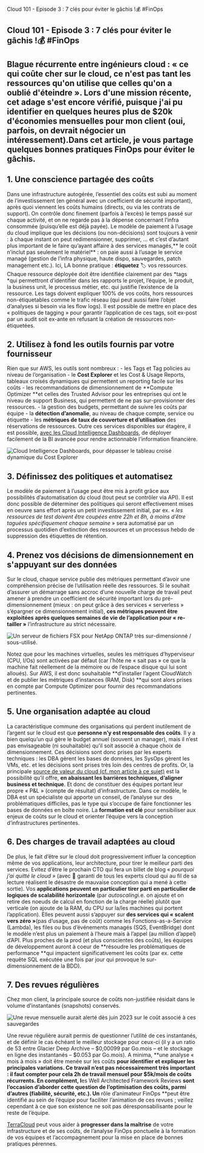 Cloud 101 - Episode 3 : 7 clés pour éviter le gâchis !💰 #FinOps

## Cloud 101 - Episode 3 : 7 clés pour éviter le gâchis !💰 #FinOps

## Blague récurrente entre ingénieurs cloud : « ce qui coûte cher sur le cloud, ce n'est pas tant les ressources qu'on utilise que celles qu'on a oublié d'éteindre ». Lors d'une mission récente, cet adage s'est encore vérifié, puisque j'ai pu identifier en quelques heures plus de $20k d'économies mensuelles pour mon client (oui, parfois, on devrait négocier un intéressement).Dans cet article, je vous partage quelques bonnes pratiques FinOps pour éviter le gâchis.

## 1. Une conscience partagée des coûts

Dans une infrastructure autogérée, l’essentiel des coûts est subi au moment de l’investissement (en général avec un coefficient de sécurité important), après quoi viennent les coûts humains (directs, ou via les contrats de support). On contrôle donc finement (parfois à l’excès) le temps passé sur chaque activité, et on ne regarde pas à la dépense concernant l’infra consommée (puisqu’elle est déjà payée). Le modèle de paiement à l’usage du cloud implique que les décisions (ou non-décisions) sont toujours à venir : à chaque instant on peut redimensionner, supprimer, … et c’est d’autant plus important de le faire qu’ayant affaire à des services managés,** le coût n’inclut pas seulement le matériel** : on paie aussi à l’usage le service managé (gestion de l’infra physique, haute dispo, sauvegardes, patch management etc.). Ici, LA bonne pratique : **étiquetez** 🏷️ vos ressources. Chaque ressource déployée doit être identifiée clairement par des *tags *qui permettront d’identifier dans les rapports le projet, l’équipe, le produit, la business unit, le processus métier, etc. qui justifie l’existence de la ressource. Les tags doivent expliquer 100% de vos coûts, hors ressources non-étiquetables comme le trafic réseau (qui peut aussi faire l’objet d’analyses si besoin via les flow logs). Il est possible de mettre en place des « politiques de tagging » pour garantir l’application de ces tags, soit ex-post par un audit soit ex-ante en refusant la création de ressources non-étiquetées.

## 2. Utilisez à fond les outils fournis par votre fournisseur

Rien que sur AWS, les outils sont nombreux : - les Tags et Tag policies au niveau de l’organisation - le **Cost Explorer** et les Cost & Usage Reports, tableaux croisés dynamiques qui permettent un reporting facile sur les coûts - les recommandations de dimensionnement de **Compute Optimizer **et celles des Trusted Advisor pour les entreprises qui ont le niveau de support Business, qui permettent de ne pas sur-provisionner des ressources. - la gestion des budgets, permettant de suivre les coûts par équipe - la **détection d’anomalie**, au niveau de chaque compte, service ou étiquette - les **métriques de taux de couverture et d’utilisation** des réservations de ressources.   Outre ces services disponibles sur étagère, il est possible, [avec les Cloud Intelligence Dashboards](https://www.wellarchitectedlabs.com/cloud-intelligence-dashboards/), de déployer facilement de la BI avancée pour rendre actionnable l’information financière.

![Cloud Intelligence Dashboards, pour dépasser le tableau croisé dynamique du Cost Explorer](/images/blog/CID-300x220.png)

## 3. Définissez des politiques et automatisez

Le modèle de paiement à l’usage peut être mis à profit grâce aux possibilités d’automatisation du cloud (tout peut se contrôler via API). Il est donc possible de déterminer des politiques qui seront effectivement mises en oeuvre sans effort après un petit investissement initial, par ex. « *les ressources de test doivent être coupées entre 22h et 8h, à moins d’être taguées spécifiquement chaque semaine* » sera automatisé par un processus quotidien d’extinction des ressources et un processus hebdo de suppression des étiquettes de rétention.

## 4. Prenez vos décisions de dimensionnement en s'appuyant sur des données

Sur le cloud, chaque service publie des métriques permettant d’avoir une compréhension précise de l’utilisation réelle des ressources. Si le souhait d’assurer un démarrage sans accroc d’une nouvelle charge de travail peut amener à prendre un coefficient de sécurité important lors du pré-dimensionnement (mieux : on peut grâce à des services « serverless » s’épargner ce dimensionnement initial), **ces métriques peuvent être exploitées après quelques semaines de vie de l’application pour « re-tailler »** l’infrastructure au strict nécessaire.

![Un serveur de fichiers FSX pour NetApp ONTAP très sur-dimensionné / sous-utilisé.](/images/blog/FSX-300x174.png)

Notez que pour les machines virtuelles, seules les métriques d’hyperviseur (CPU, I/Os) sont activées par défaut (car l’hôte ne « sait pas » ce que la machine fait réellement de la mémoire ou de l’espace disque qui lui sont alloués). Sur AWS, il est donc souhaitable **d’installer l’agent CloudWatch et de publier les métriques d’instances (RAM, Disk) **qui sont alors prises en compte par Compute Optimizer pour fournir des recommandations pertinentes.

## 5. Une organisation adaptée au cloud

La caractéristique commune des organisations qui perdent inutilement de l’argent sur le cloud est que **personne n’y est responsable des coûts**. Il y a bien quelqu’un qui gère le budget annuel (souvent un manager), mais il n’est pas envisageable (ni souhaitable) qu’il soit associé à chaque choix de dimensionnement. Ces décisions sont donc prises par les experts techniques : les DBA gèrent les bases de données, les SysOps gèrent les VMs, etc. et les décisions sont prises très loin des centres de profits. Or, la principale [source de valeur du cloud (cf. mon article à ce sujet)](https://www.linkedin.com/pulse/cloud-101-episode-1-quelle-est-la-vraie-valeur-ajout%2525C3%2525A9e-du%3FtrackingId=d7juZseZnBjP9elYjNTHrg%253D%253D/?trackingId=d7juZseZnBjP9elYjNTHrg%3D%3D) est la possibilité qu’il offre, **en abaissant les barrières techniques, d’aligner business et technique**. Et donc de constituer des équipes portant leur propre « P&L » (compte de résultat) d’infrastructure. Dans ce modèle, le DBA est un spécialiste qui apporte un conseil, de l’analyse sur des problématiques difficiles, pas le type qui s’occupe de faire fonctionner les bases de données en boîte noire. La **formation est clé** pour sensibiliser aux enjeux de coûts sur le cloud et orienter l’équipe vers la conception d’infrastructures pertinentes.

## 6. Des charges de travail adaptées au cloud

De plus, le fait d’être sur le cloud doit progressivement influer la conception même de vos applications, leur architecture, pour tirer le meilleur parti des services. Evitez d’être le prochain CTO qui fera un billet de blog « *pourquoi j’ai quitté le cloud »* (avec 🤦 garanti de tous les experts cloud qui au fil de sa lecture réalisent le désastre de mauvaise conception qui a mené à cette sortie). Vos **applications peuvent en particulier tirer parti en particulier de logiques de scalabilité horizontale** (par *autoscaling*i.e. on ajoute et on retire des noeuds de calcul en fonction de la charge réelle) plutôt que verticale (on ajoute de la RAM, du CPU sur la/les machines qui portent l’application). Elles peuvent aussi s’appuyer sur **des services qui « scalent vers zéro »**(pas d’usage, pas de coût) comme les Fonctions-as-a-Service (Lambda), les files ou bus d’événements managés (SQS, EventBridge) dont le modèle n’est plus un paiement à l’heure mais à l’appel (au million d’appel) d’API. Plus proches de la prod (et plus conscientes des coûts), les équipes de développement auront à coeur de **résoudre les problématiques de performance **qui impactent significativement les coûts (par ex. cette requête SQL exécutée une fois par jour qui provoque le sur-dimensionnement de la BDD).

## 7. Des revues régulières

Chez mon client, la principale source de coûts non-justifiée résidait dans le volume d’instantanés (snapshots) conservés.

![Une revue mensuelle aurait alerté dès juin 2023 sur le coût associé à ces sauvegardes](/images/blog/EBS-Snapshots-300x233.png)

Une revue régulière aurait permis de questionner l’utilité de ces instantanés, et de définir le cas échéant le meilleur stockage pour ceux-ci (il y a un ratio de 53 entre Glacier Deep Archive – $0,00099 par Go.mois – et le stockage en ligne des instantanés – $0.053 par Go.mois). A minima, **une analyse « mois à mois » doit être menée sur les coûts **pour identifier et expliquer les principales variations. Ce travail n’est pas nécessairement très important : il faut compter pour cela 2h de travail mensuel pour $5k/mois de coûts récurrents. En complément, l**es Well Architected Framework Reviews **sont l’occasion d’aborder cette question de l’optimisation des coûts, parmi d’autres (fiabilité, sécurité, etc.). Un** rôle d’animateur FinOps **peut être identifié au sein de l’équipe pour faciliter l’animation de ces revues ; veillez cependant à ce que son existence ne soit pas déresponsabilisante pour le reste de l’équipe.

[TerraCloud](https://www.linkedin.com/company/terracloud/) peut vous aider à **progresser dans la maîtrise** de votre infrastructure et de ses coûts, de l’analyse FinOps ponctuelle à la formation de vos équipes et l’accompagnement pour la mise en place de bonnes pratiques pérennes.